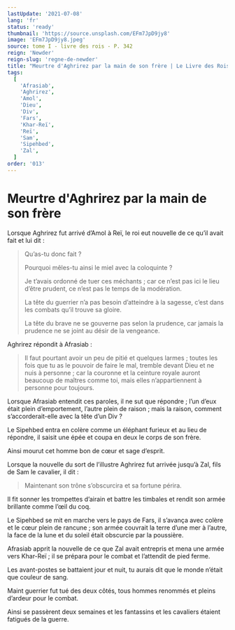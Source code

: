 ```yaml
---
lastUpdate: '2021-07-08'
lang: 'fr'
status: 'ready'
thumbnail: 'https://source.unsplash.com/EFm7JpD9jy8'
image: 'EFm7JpD9jy8.jpeg'
source: tome I - livre des rois - P. 342
reign: 'Newder'
reign-slug: 'regne-de-newder'
title: "Meurtre d'Aghrirez par la main de son frère | Le Livre des Rois | Shâhnâmeh"
tags:
  [
    'Afrasiab',
    'Aghrirez',
    'Amol',
    'Dieu',
    'Div',
    'Fars',
    'Khar-Reï',
    'Reï',
    'Sam',
    'Sipehbed',
    'Zal',
  ]
order: '013'
---
```


<!-- LTeX: language=fr -->

# Meurtre d'Aghrirez par la main de son frère

Lorsque Aghrirez fut arrivé d’Amol à Reï, le roi eut nouvelle de ce qu’il avait fait et lui dit :

> Qu’as-tu donc fait ?
>
> Pourquoi mêles-tu ainsi le miel avec la coloquinte ?
>
> Je t’avais ordonné de tuer ces méchants ; car ce n’est pas ici le lieu d’être prudent, ce n’est pas le temps de la modération.
>
> La tête du guerrier n’a pas besoin d’atteindre à la sagesse, c’est dans les combats qu’il trouve sa gloire.
>
> La tête du brave ne se gouverne pas selon la prudence, car jamais la prudence ne se joint au désir de la vengeance.

Aghrirez répondit à Afrasiab :

> Il faut pourtant avoir un peu de pitié et quelques larmes ; toutes les fois que tu as le pouvoir de faire le mal, tremble devant Dieu et ne nuis à personne ; car la couronne et la ceinture royale auront beaucoup de maîtres comme toi, mais elles n’appartiennent à personne pour toujours.

Lorsque Afrasiab entendit ces paroles, il ne sut que répondre ; l’un d’eux était plein d’emportement, l’autre plein de raison ; mais la raison, comment s’accorderait-elle avec la tête d’un Div ?

Le Sipehbed entra en colère comme un éléphant furieux et au lieu de répondre, il saisit une épée et coupa en deux le corps de son frère.

Ainsi mourut cet homme bon de cœur et sage d’esprit.

Lorsque la nouvelle du sort de l’illustre Aghrirez fut arrivée jusqu’à Zal, fils de Sam le cavalier, il dit :

> Maintenant son trône s’obscurcira et sa fortune périra.

Il fit sonner les trompettes d’airain et battre les timbales et rendit son armée brillante comme l’œil du coq.

Le Sipehbed se mit en marche vers le pays de Fars, il s’avança avec colère et le cœur plein de rancune ; son armée couvrait la terre d’une mer à l’autre, la face de la lune et du soleil était obscurcie par la poussière.

Afrasiab apprit la nouvelle de ce que Zal avait entrepris et mena une armée vers Khar-Reï ; il se prépara pour le combat et l’attendit de pied ferme.

Les avant-postes se battaient jour et nuit, tu aurais dit que le monde n’était que couleur de sang.

Maint guerrier fut tué des deux côtés, tous hommes renommés et pleins d’ardeur pour le combat.

Ainsi se passèrent deux semaines et les fantassins et les cavaliers étaient fatigués de la guerre.
